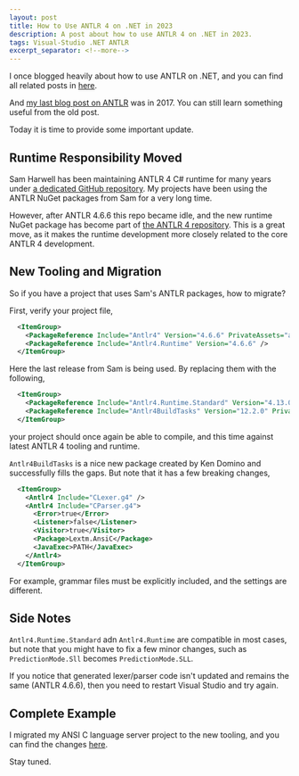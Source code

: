 ```yaml
---
layout: post
title: How to Use ANTLR 4 on .NET in 2023
description: A post about how to use ANTLR 4 on .NET in 2023.
tags: Visual-Studio .NET ANTLR
excerpt_separator: <!--more-->
---
```


I once blogged heavily about how to use ANTLR on .NET, and you can find all related posts in [here](/tags/antlr/).

And [my last blog post on ANTLR](/how-to-use-antlr-4-on-net-in-2017-d8bfe7efa74c) was in 2017. You can still learn something useful from the old post.

Today it is time to provide some important update.
<!--more-->

## Runtime Responsibility Moved

Sam Harwell has been maintaining ANTLR 4 C# runtime for many years under [a dedicated GitHub repository](https://github.com/tunnelvisionlabs/antlr4cs). My projects have been using the ANTLR NuGet packages from Sam for a very long time.

However, after ANTLR 4.6.6 this repo became idle, and the new runtime NuGet package has become part of [the ANTLR 4 repository](https://github.com/antlr/antlr4). This is a great move, as it makes the runtime development more closely related to the core ANTLR 4 development.

## New Tooling and Migration

So if you have a project that uses Sam's ANTLR packages, how to migrate?

First, verify your project file,

``` xml
  <ItemGroup>
    <PackageReference Include="Antlr4" Version="4.6.6" PrivateAssets="all" />
    <PackageReference Include="Antlr4.Runtime" Version="4.6.6" />
  </ItemGroup>
```

Here the last release from Sam is being used. By replacing them with the following,

``` xml
  <ItemGroup>
    <PackageReference Include="Antlr4.Runtime.Standard" Version="4.13.0" />
    <PackageReference Include="Antlr4BuildTasks" Version="12.2.0" PrivateAssets="all" />
  </ItemGroup>
```

your project should once again be able to compile, and this time against latest ANTLR 4 tooling and runtime.

`Antlr4BuildTasks` is a nice new package created by Ken Domino and successfully fills the gaps. But note that it has a few breaking changes,

``` xml
  <ItemGroup>
    <Antlr4 Include="CLexer.g4" />
    <Antlr4 Include="CParser.g4">
      <Error>true</Error>
      <Listener>false</Listener>
      <Visitor>true</Visitor>
      <Package>Lextm.AnsiC</Package>
      <JavaExec>PATH</JavaExec>
    </Antlr4>
  </ItemGroup>
```

For example, grammar files must be explicitly included, and the settings are different.

## Side Notes
`Antlr4.Runtime.Standard` adn `Antlr4.Runtime` are compatible in most cases, but note that you might have to fix a few minor changes, such as `PredictionMode.Sll` becomes `PredictionMode.SLL`.

If you notice that generated lexer/parser code isn't updated and remains the same (ANTLR 4.6.6), then you need to restart Visual Studio and try again.

## Complete Example
I migrated my ANSI C language server project to the new tooling, and you can find the changes [here](https://github.com/lextm/ansi-c-antlr/commit/cdc3092ef2c533816b474edc6954a1103dd17c8f).

Stay tuned.
